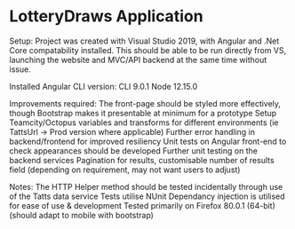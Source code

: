 # LotteryDraws Application

Setup:
Project was created with Visual Studio 2019, with Angular and .Net Core compatability installed.
This should be able to be run directly from VS, launching the website and MVC/API backend at the same time without issue.

Installed Angular CLI version:
CLI 9.0.1
Node 12.15.0

Improvements required:
The front-page should be styled more effectively, though Bootstrap makes it presentable at minimum for a prototype
Setup Teamcity/Octopus variables and transforms for different environments (ie TattsUrl -> Prod version where applicable)
Further error handling in backend/frontend for improved resiliency
Unit tests on Angular front-end to check appearances should be developed
Further unit testing on the backend services
Pagination for results, customisable number of results field (depending on requirement, may not want users to adjust)

Notes:
The HTTP Helper method should be tested incidentally through use of the Tatts data service
Tests utilise NUnit
Dependancy injection is utilised for ease of use & development
Tested primarily on Firefox 80.0.1 (64-bit) (should adapt to mobile with bootstrap)
